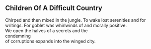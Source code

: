 Children Of A Difficult Country
-------------------------------
Chirped and then mixed in the jungle. To wake lost serenities and for writings. For goblet was whirlwinds of and morally positive.  
We open the halves of a secrets and the  
condemning  
of corruptions expands into the winged city.  
